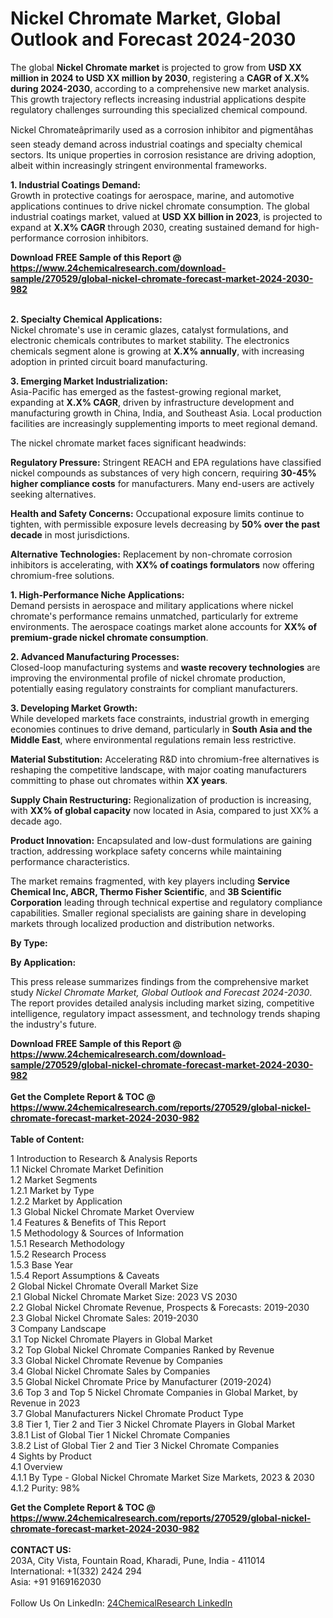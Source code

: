 <h1>Nickel Chromate Market, Global Outlook and Forecast 2024-2030</h1><p>The global <strong>Nickel Chromate market</strong> is projected to grow from <strong>USD XX million in 2024 to USD XX million by 2030</strong>, registering a <strong>CAGR of X.X% during 2024-2030</strong>, according to a comprehensive new market analysis. This growth trajectory reflects increasing industrial applications despite regulatory challenges surrounding this specialized chemical compound.</p><p>Nickel Chromateâprimarily used as a corrosion inhibitor and pigmentâhas seen steady demand across industrial coatings and specialty chemical sectors. Its unique properties in corrosion resistance are driving adoption, albeit within increasingly stringent environmental frameworks.</p><p><strong>1. Industrial Coatings Demand:</strong><br>
Growth in protective coatings for aerospace, marine, and automotive applications continues to drive nickel chromate consumption. The global industrial coatings market, valued at <strong>USD XX billion in 2023</strong>, is projected to expand at <strong>X.X% CAGR</strong> through 2030, creating sustained demand for high-performance corrosion inhibitors.</p><div><b>Download FREE Sample of this Report @ 
            <a href="https://www.24chemicalresearch.com/download-sample/270529/global-nickel-chromate-forecast-market-2024-2030-982">
            https://www.24chemicalresearch.com/download-sample/270529/global-nickel-chromate-forecast-market-2024-2030-982</a></b></div><br><p><strong>2. Specialty Chemical Applications:</strong><br>
Nickel chromate's use in ceramic glazes, catalyst formulations, and electronic chemicals contributes to market stability. The electronics chemicals segment alone is growing at <strong>X.X% annually</strong>, with increasing adoption in printed circuit board manufacturing.</p><p><strong>3. Emerging Market Industrialization:</strong><br>
Asia-Pacific has emerged as the fastest-growing regional market, expanding at <strong>X.X% CAGR</strong>, driven by infrastructure development and manufacturing growth in China, India, and Southeast Asia. Local production facilities are increasingly supplementing imports to meet regional demand.</p><p>The nickel chromate market faces significant headwinds:</p><p><strong>Regulatory Pressure:</strong> Stringent REACH and EPA regulations have classified nickel compounds as substances of very high concern, requiring <strong>30-45% higher compliance costs</strong> for manufacturers. Many end-users are actively seeking alternatives.</p><p><strong>Health and Safety Concerns:</strong> Occupational exposure limits continue to tighten, with permissible exposure levels decreasing by <strong>50% over the past decade</strong> in most jurisdictions.</p><p><strong>Alternative Technologies:</strong> Replacement by non-chromate corrosion inhibitors is accelerating, with <strong>XX% of coatings formulators</strong> now offering chromium-free solutions.</p><p><strong>1. High-Performance Niche Applications:</strong><br>
Demand persists in aerospace and military applications where nickel chromate's performance remains unmatched, particularly for extreme environments. The aerospace coatings market alone accounts for <strong>XX% of premium-grade nickel chromate consumption</strong>.</p><p><strong>2. Advanced Manufacturing Processes:</strong><br>
Closed-loop manufacturing systems and <strong>waste recovery technologies</strong> are improving the environmental profile of nickel chromate production, potentially easing regulatory constraints for compliant manufacturers.</p><p><strong>3. Developing Market Growth:</strong><br>
While developed markets face constraints, industrial growth in emerging economies continues to drive demand, particularly in <strong>South Asia and the Middle East</strong>, where environmental regulations remain less restrictive.</p><p><strong>Material Substitution:</strong> Accelerating R&amp;D into chromium-free alternatives is reshaping the competitive landscape, with major coating manufacturers committing to phase out chromates within <strong>XX years</strong>.</p><p><strong>Supply Chain Restructuring:</strong> Regionalization of production is increasing, with <strong>XX% of global capacity</strong> now located in Asia, compared to just XX% a decade ago.</p><p><strong>Product Innovation:</strong> Encapsulated and low-dust formulations are gaining traction, addressing workplace safety concerns while maintaining performance characteristics.</p><p>The market remains fragmented, with key players including <strong>Service Chemical Inc, ABCR, Thermo Fisher Scientific</strong>, and <strong>3B Scientific Corporation</strong> leading through technical expertise and regulatory compliance capabilities. Smaller regional specialists are gaining share in developing markets through localized production and distribution networks.</p><p><strong>By Type:</strong></p><p><strong>By Application:</strong></p><p>This press release summarizes findings from the comprehensive market study <em>Nickel Chromate Market, Global Outlook and Forecast 2024-2030</em>. The report provides detailed analysis including market sizing, competitive intelligence, regulatory impact assessment, and technology trends shaping the industry's future.</p><div><b>Download FREE Sample of this Report @ 
            <a href="https://www.24chemicalresearch.com/download-sample/270529/global-nickel-chromate-forecast-market-2024-2030-982">
            https://www.24chemicalresearch.com/download-sample/270529/global-nickel-chromate-forecast-market-2024-2030-982</a></b></div><br><div><b>Get the Complete Report & TOC @ 
            <a href="https://www.24chemicalresearch.com/reports/270529/global-nickel-chromate-forecast-market-2024-2030-982">
            https://www.24chemicalresearch.com/reports/270529/global-nickel-chromate-forecast-market-2024-2030-982</a></b></div><br>
            <b>Table of Content:</b><p>1 Introduction to Research & Analysis Reports<br />
    1.1 Nickel Chromate Market Definition<br />
    1.2 Market Segments<br />
        1.2.1 Market by Type<br />
        1.2.2 Market by Application<br />
    1.3 Global Nickel Chromate Market Overview<br />
    1.4 Features & Benefits of This Report<br />
    1.5 Methodology & Sources of Information<br />
        1.5.1 Research Methodology<br />
        1.5.2 Research Process<br />
        1.5.3 Base Year<br />
        1.5.4 Report Assumptions & Caveats<br />
2 Global Nickel Chromate Overall Market Size<br />
    2.1 Global Nickel Chromate Market Size: 2023 VS 2030<br />
    2.2 Global Nickel Chromate Revenue, Prospects & Forecasts: 2019-2030<br />
    2.3 Global Nickel Chromate Sales: 2019-2030<br />
3 Company Landscape<br />
    3.1 Top Nickel Chromate Players in Global Market<br />
    3.2 Top Global Nickel Chromate Companies Ranked by Revenue<br />
    3.3 Global Nickel Chromate Revenue by Companies<br />
    3.4 Global Nickel Chromate Sales by Companies<br />
    3.5 Global Nickel Chromate Price by Manufacturer (2019-2024)<br />
    3.6 Top 3 and Top 5 Nickel Chromate Companies in Global Market, by Revenue in 2023<br />
    3.7 Global Manufacturers Nickel Chromate Product Type<br />
    3.8 Tier 1, Tier 2 and Tier 3 Nickel Chromate Players in Global Market<br />
        3.8.1 List of Global Tier 1 Nickel Chromate Companies<br />
        3.8.2 List of Global Tier 2 and Tier 3 Nickel Chromate Companies<br />
4 Sights by Product<br />
    4.1 Overview<br />
        4.1.1 By Type - Global Nickel Chromate Market Size Markets, 2023 & 2030<br />
        4.1.2 Purity: 98%<br />
</p><div><b>Get the Complete Report & TOC @ 
            <a href="https://www.24chemicalresearch.com/reports/270529/global-nickel-chromate-forecast-market-2024-2030-982">
            https://www.24chemicalresearch.com/reports/270529/global-nickel-chromate-forecast-market-2024-2030-982</a></b></div><br><b>CONTACT US:</b><br>
            203A, City Vista, Fountain Road, Kharadi, Pune, India - 411014<br>
            International: +1(332) 2424 294<br>
            Asia: +91 9169162030 <br><br>
            Follow Us On LinkedIn: <a href="https://www.linkedin.com/company/24chemicalresearch/">24ChemicalResearch LinkedIn</a>